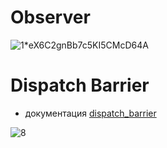 # Observer 
![1*eX6C2gnBb7c5KI5CMcD64A](https://user-images.githubusercontent.com/64494962/184942193-2309ee6b-4de2-4614-a9e9-1265d8402b63.png)

# Dispatch Barrier
- документация [dispatch_barrier](https://developer.apple.com/documentation/dispatch/dispatch_barrier)

![8](https://user-images.githubusercontent.com/64494962/185087561-02c77cbc-a6d2-4f16-a52a-b543c0412cd6.png)
